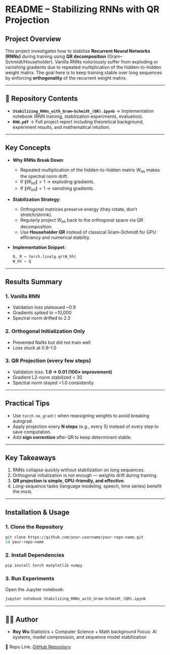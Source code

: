#  README – Stabilizing RNNs with QR Projection

##  Project Overview

This project investigates how to stabilize **Recurrent Neural Networks (RNNs)** during training using **QR decomposition** (Gram–Schmidt/Householder). Vanilla RNNs notoriously suffer from exploding or vanishing gradients due to repeated multiplication of the hidden-to-hidden weight matrix. The goal here is to keep training stable over long sequences by enforcing **orthogonality** of the recurrent weight matrix.

---

## 📂 Repository Contents

* **`Stabilizing_RNNs_with_Gram–Schmidt_(QR).ipynb`** → Implementation notebook (RNN training, stabilization experiments, evaluation).
* **`RNN.pdf`** → Full project report including theoretical background, experiment results, and mathematical intuition.

---

##  Key Concepts

* **Why RNNs Break Down**:

  * Repeated multiplication of the hidden-to-hidden matrix $W_{hh}$ makes the spectral norm drift.
  * If $\|W_{hh}\| > 1$ → exploding gradients.
  * If $\|W_{hh}\| < 1$ → vanishing gradients.

* **Stabilization Strategy**:

  * Orthogonal matrices preserve energy (they rotate, don’t stretch/shrink).
  * Regularly project $W_{hh}$ back to the orthogonal space via QR decomposition.
  * Use **Householder QR** instead of classical Gram–Schmidt for GPU efficiency and numerical stability.

* **Implementation Snippet**:

  ```python
  Q, R = torch.linalg.qr(W_hh)
  W_hh = Q
  ```

---

##  Results Summary

### 1. Vanilla RNN

* Validation loss plateaued \~0.9
* Gradients spiked to \~10,000
* Spectral norm drifted to 2.3

### 2. Orthogonal Initialization Only

* Prevented NaNs but did not train well
* Loss stuck at 0.9–1.0

### 3. QR Projection (every few steps)

* Validation loss: **1.0 → 0.01 (100× improvement)**
* Gradient L2-norm stabilized < 30
* Spectral norm stayed \~1.0 consistently

---

##  Practical Tips

* Use `torch.no_grad()` when reassigning weights to avoid breaking autograd.
* Apply projection every **N steps** (e.g., every 5) instead of every step to save computation.
* Add **sign correction** after QR to keep determinant stable.

---

##  Key Takeaways

1. RNNs collapse quickly without stabilization on long sequences.
2. Orthogonal initialization is not enough — weights drift during training.
3. **QR projection is simple, GPU-friendly, and effective**.
4. Long-sequence tasks (language modeling, speech, time series) benefit the most.

---

##  Installation & Usage

### 1. Clone the Repository

```bash
git clone https://github.com/your-username/your-repo-name.git
cd your-repo-name
```

### 2. Install Dependencies

```bash
pip install torch matplotlib numpy
```

### 3. Run Experiments

Open the Jupyter notebook:

```bash
jupyter notebook Stabilizing_RNNs_with_Gram–Schmidt_(QR).ipynb
```

---


## 👨‍💻 Author

* **Roy Wu**
  Statistics + Computer Science + Math background
  Focus: AI systems, model compression, and sequence model stabilization

📎 Repo Link: [GitHub Repository](https://github.com/your-username/your-repo-name)
